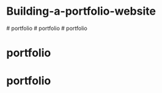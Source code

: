 # Building-a-portfolio-website
#   p o r t f o l i o  
 #   p o r t f o l i o  
 # portfolio
# portfolio
# portfolio
